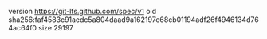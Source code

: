 version https://git-lfs.github.com/spec/v1
oid sha256:faf4583c91aedc5a804daad9a162197e68cb01194adf26f4946134d764ac64f0
size 29197
